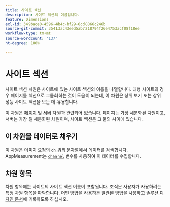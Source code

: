 ```yaml
---
title: 사이트 섹션
description: 사이트 섹션의 이름입니다.
feature: Dimensions
exl-id: 349bace0-4596-4b4c-bf29-6cd8866c246b
source-git-commit: 35413ac43eed5ab7218794f26e4753acf08f18ee
workflow-type: tm+mt
source-wordcount: '137'
ht-degree: 100%

---
```


# 사이트 섹션

사이트 섹션 차원은 사이트에 있는 사이트 섹션의 이름을 나열합니다. 대형 사이트의 경우 페이지를 섹션으로 그룹화하는 것이 도움이 되는데, 이 차원은 상위 보기 또는 상위 성능 사이트 섹션을 보는 데 유용합니다.

이 차원은 [페이지](page.md) 및 [서버](server.md) 차원과 관련되어 있습니다. 페이지는 가장 세분화된 차원이고, 서버는 가장 덜 세분화된 차원이며, 사이트 섹션은 그 둘의 사이에 있습니다.

## 이 차원을 데이터로 채우기

이 차원은 이미지 요청의 [`ch` 쿼리 문자열](/help/implement/validate/query-parameters.md)에서 데이터를 검색합니다. AppMeasurement는 [`channel`](/help/implement/vars/page-vars/channel.md) 변수를 사용하여 이 데이터를 수집합니다.

## 차원 항목

차원 항목에는 사이트의 사이트 섹션 이름이 포함됩니다. 조직은 사용자가 사용하려는 특정 차원 항목을 파악합니다. 어떤 방법을 사용하든 일관된 방법을 사용하고 [솔루션 디자인 문서](/help/implement/prepare/solution-design.md)에 기록하도록 하십시오.
